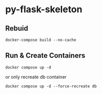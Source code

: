 # py-flask-skeleton

## Rebuid
```docker-compose build --no-cache```

## Run & Create Containers
```docker compose up -d```

or only recreate db container

```docker compose up -d --force-recreate db```